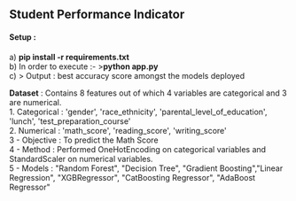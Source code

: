 ## Student Performance Indicator
#### Setup : <br> 
a) **pip install -r requirements.txt** <br>
b) In order to execute :- >**python app.py** <br>
c) > Output : best accuracy score amongst the models deployed

**Dataset** : Contains 8 features out of which 4 variables are categorical and 3 are numerical.<br> 1. Categorical : 'gender', 'race_ethnicity', 'parental_level_of_education', 'lunch', 'test_preparation_course' <br>
2. Numerical : 'math_score', 'reading_score', 'writing_score' <br> 3 - Objective : To predict the Math Score <br> 4 - Method : Performed OneHotEncoding on categorical variables and StandardScaler on numerical variables. <br> 5 - Models : "Random Forest", "Decision Tree", "Gradient Boosting","Linear Regression", "XGBRegressor", "CatBoosting Regressor", "AdaBoost Regressor"
